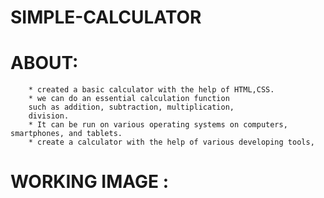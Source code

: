 # SIMPLE-CALCULATOR
  # ABOUT:
        * created a basic calculator with the help of HTML,CSS.
        * we can do an essential calculation function 
        such as addition, subtraction, multiplication, 
        division.
        * It can be run on various operating systems on computers, smartphones, and tablets. 
        * create a calculator with the help of various developing tools,
        
   # WORKING IMAGE :
         
         
   
